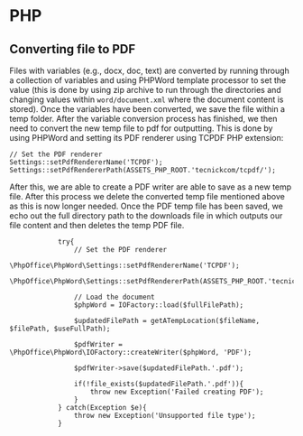 # PHP

## Converting file to PDF

Files with variables (e.g., docx, doc, text) are converted by running through a collection of variables and using PHPWord template processor to set the value (this is done by using zip archive to run through the directories and changing values within `word/document.xml` where the document content is stored). Once the variables have been converted, we save the file within a temp folder.
After the variable conversion process has finished, we then need to convert the new temp file to pdf for outputting. This is done by using PHPWord and setting its PDF renderer using TCPDF PHP extension:

```
// Set the PDF renderer
Settings::setPdfRendererName('TCPDF');
Settings::setPdfRendererPath(ASSETS_PHP_ROOT.'tecnickcom/tcpdf/');
```

After this, we are able to create a PDF writer are able to save as a new temp file. After this process we delete the converted temp file mentioned above as this is now longer needed. Once the PDF temp file has been saved, we echo out the full directory path to the downloads file in which outputs our file content and then deletes the temp PDF file. 

```
            try{
                // Set the PDF renderer
                \PhpOffice\PhpWord\Settings::setPdfRendererName('TCPDF');
                \PhpOffice\PhpWord\Settings::setPdfRendererPath(ASSETS_PHP_ROOT.'tecnickcom/tcpdf/');

                // Load the document
                $phpWord = IOFactory::load($fullFilePath);

                $updatedFilePath = getATempLocation($fileName, $filePath, $useFullPath);                

                $pdfWriter = \PhpOffice\PhpWord\IOFactory::createWriter($phpWord, 'PDF');

                $pdfWriter->save($updatedFilePath.'.pdf');                 

                if(!file_exists($updatedFilePath.'.pdf')){
                    throw new Exception('Failed creating PDF');
                }
            } catch(Exception $e){
                throw new Exception('Unsupported file type');
            }
```
